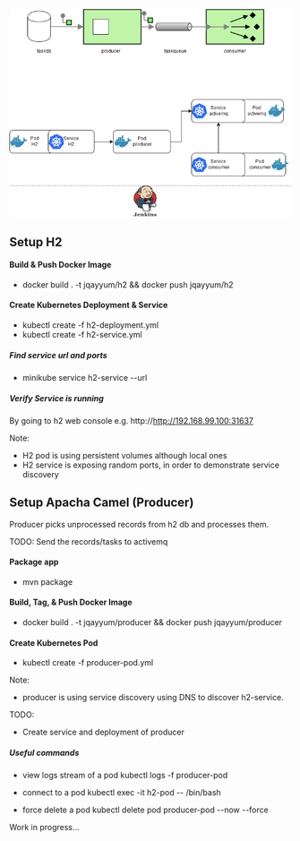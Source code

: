 
![Diagram](https://github.com/jehanzebqayyum/taskr/blob/master/taskr-architecture.png)

## Setup H2

#### Build & Push Docker Image
* docker build . -t jqayyum/h2 && docker push jqayyum/h2

#### Create Kubernetes Deployment & Service
* kubectl create -f h2-deployment.yml
* kubectl create -f h2-service.yml

##### Find service url and ports
* minikube service h2-service --url

##### Verify Service is running
By going to h2 web console e.g. http://http://192.168.99.100:31637

Note:
* H2 pod is using persistent volumes although local ones
* H2 service is exposing random ports, in order to demonstrate service discovery


## Setup Apacha Camel (Producer)

Producer picks unprocessed records from h2 db and processes them.

TODO: Send the records/tasks to activemq

#### Package app
* mvn package

#### Build, Tag, & Push Docker Image
* docker build . -t jqayyum/producer && docker push jqayyum/producer

#### Create Kubernetes Pod
* kubectl create -f producer-pod.yml

Note:
* producer is using service discovery using DNS to discover h2-service.

TODO:

* Create service and deployment of producer


##### Useful commands
* view logs stream of a pod
kubectl logs -f producer-pod 

* connect to a pod
kubectl exec -it h2-pod -- /bin/bash

* force delete a pod
kubectl delete pod producer-pod --now --force


Work in progress...
